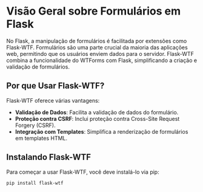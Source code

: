 # Visão Geral sobre Formulários em Flask

No Flask, a manipulação de formulários é facilitada por extensões como Flask-WTF. Formulários são uma parte crucial da maioria das aplicações web, permitindo que os usuários enviem dados para o servidor. Flask-WTF combina a funcionalidade do WTForms com Flask, simplificando a criação e validação de formulários.

## Por que Usar Flask-WTF?

Flask-WTF oferece várias vantagens:

- **Validação de Dados**: Facilita a validação de dados do formulário.
- **Proteção contra CSRF**: Inclui proteção contra Cross-Site Request Forgery (CSRF).
- **Integração com Templates**: Simplifica a renderização de formulários em templates HTML.

## Instalando Flask-WTF

Para começar a usar Flask-WTF, você deve instalá-lo via pip:

    pip install flask-wtf
